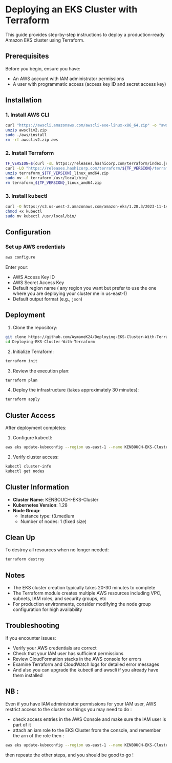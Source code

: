 
# Deploying an EKS Cluster with Terraform

This guide provides step-by-step instructions to deploy a production-ready Amazon EKS cluster using Terraform.

## Prerequisites

Before you begin, ensure you have:

- An AWS account with IAM administrator permissions
- A user with programmatic access (access key ID and secret access key)

## Installation

### 1. Install AWS CLI

```bash
curl "https://awscli.amazonaws.com/awscli-exe-linux-x86_64.zip" -o "awscliv2.zip"
unzip awscliv2.zip
sudo ./aws/install
rm -rf awscliv2.zip aws
```

### 2. Install Terraform

```bash
TF_VERSION=$(curl -sL https://releases.hashicorp.com/terraform/index.json | jq -r '.versions[].builds[].version' | egrep -v 'rc|beta|alpha' | tail -1)
curl -LO "https://releases.hashicorp.com/terraform/${TF_VERSION}/terraform_${TF_VERSION}_linux_amd64.zip"
unzip terraform_${TF_VERSION}_linux_amd64.zip
sudo mv -f terraform /usr/local/bin/
rm terraform_${TF_VERSION}_linux_amd64.zip
```

### 3. Install kubectl

```bash
curl -O https://s3.us-west-2.amazonaws.com/amazon-eks/1.28.3/2023-11-14/bin/linux/amd64/kubectl
chmod +x kubectl
sudo mv kubectl /usr/local/bin/
```

## Configuration

### Set up AWS credentials

```bash
aws configure
```

Enter your:

- AWS Access Key ID
- AWS Secret Access Key
- Default region name ( any region you want but prefer to use the one where you are deploying your cluster me in us-east-1)
- Default output format (e.g., `json`)

## Deployment

1. Clone the repository:

```bash
git clone https://github.com/AymaneK24/Deploying-EKS-Cluster-With-Terraform.git
cd Deploying-EKS-Cluster-With-Terraform
```

2. Initialize Terraform:

```bash
terraform init
```

3. Review the execution plan:

```bash
terraform plan
```

4. Deploy the infrastructure (takes approximately 30 minutes):

```bash
terraform apply
```

## Cluster Access

After deployment completes:

1. Configure kubectl:

```bash
aws eks update-kubeconfig --region us-east-1 --name KENBOUCH-EKS-Cluster
```

2. Verify cluster access:

```bash
kubectl cluster-info
kubectl get nodes
```

## Cluster Information

- **Cluster Name**: KENBOUCH-EKS-Cluster
- **Kubernetes Version**: 1.28
- **Node Group**:
  - Instance type: t3.medium
  - Number of nodes: 1 (fixed size)

## Clean Up

To destroy all resources when no longer needed:

```bash
terraform destroy
```

## Notes

- The EKS cluster creation typically takes 20-30 minutes to complete
- The Terraform module creates multiple AWS resources including VPC, subnets, IAM roles, and security groups, etc
- For production environments, consider modifying the node group configuration for high availability

## Troubleshooting

If you encounter issues:

- Verify your AWS credentials are correct
- Check that your IAM user has sufficient permissions
- Review CloudFormation stacks in the AWS console for errors
- Examine Terraform and CloudWatch logs for detailed error messages
- And also you can upgrade the kubectl and awscli if you already have them installed

## NB :

Even if you have IAM administrator permissions for your IAM user, AWS restrict access to the cluster so things you may need to do : 

* check access entries in the AWS Console and make sure the IAM user is part of it
* attach an iam role to the EKS Cluster from the console, and remember the arn of the role then :

```bash
aws eks update-kubeconfig --region us-east-1 --name KENBOUCH-EKS-Cluste --role-arn the-arn-of-the-role
```

then repeate the other steps, and you should be good to go !
